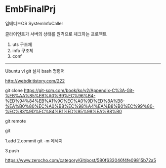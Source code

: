 # EmbFinalPrj
임베디드OS SystemInfoCaller

클라이언트가 서버의 상태를 원격으로 체크하는 프로젝트

1. uts 구조체
2. info 구조체
3. conf



----------------------------------
Ubuntu vi
git 설치 bash 명령어

http://webdir.tistory.com/222





git clone 
https://git-scm.com/book/ko/v2/Appendix-C%3A-Git-%EB%AA%85%EB%A0%B9%EC%96%B4-%ED%94%84%EB%A1%9C%EC%A0%9D%ED%8A%B8-%EA%B0%80%EC%A0%B8%EC%98%A4%EA%B8%B0%EC%99%80-%EC%83%9D%EC%84%B1%ED%95%98%EA%B8%B0


git remote



git 

1.add
2.commit
git -m 메세지

3.push

https://www.zerocho.com/category/Git/post/580f633046f4fe09815b72a5
